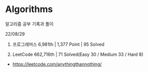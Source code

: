 # Algorithms

알고리즘 공부 기록과 풀이

22/08/29

1. 프로그래머스 6,981th | 1,377 Point | 95 Solved

2. LeetCode 662,716th | 71 Solved(Easy 30 / Medium 33 / Hard 8)

- https://leetcode.com/anythingthannothing/
